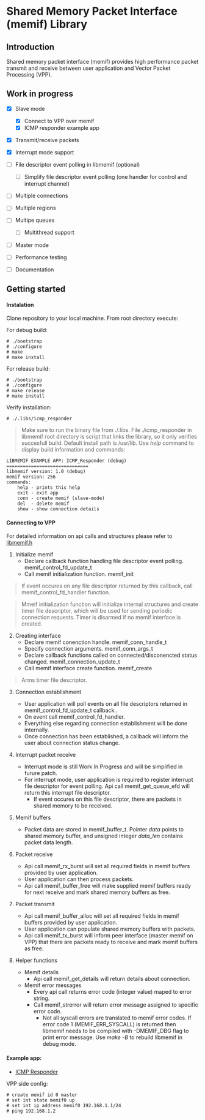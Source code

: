 Shared Memory Packet Interface (memif) Library
==============================================
## Introduction

Shared memory packet interface (memif) provides high performance packet transmit and receive between user application and Vector Packet Processing (VPP). 

## Work in progress

- [x] Slave mode
  - [x] Connect to VPP over memif
  - [x] ICMP responder example app
- [x] Transmit/receive packets
- [x] Interrupt mode support
- [ ] File descriptor event polling in libmemif (optional)
  - [ ] Simplify file descriptor event polling (one handler for control and interrupt channel)
- [ ] Multiple connections
- [ ] Multiple regions
- [ ] Multipe queues
  - [ ] Multithread support
- [ ] Master mode
- [ ] Performance testing
- [ ] Documentation


## Getting started

#### Instalation

Clone repository to your local machine. From root directory execute:

For debug build:
```
# ./bootstrap
# ./configure
# make
# make install
```
    
For release build:
```
# ./bootstrap
# ./configure
# make release
# make install
```
Verify installation:
```
# ./.libs/icmp_responder
```
> Make sure to run the binary file from ./.libs. File ./icmp\_responder in libmemif root directory is script that links the library, so it only verifies succesfull build. Default install path is /usr/lib.
Use _help_ command to display build information and commands:
```
LIBMEMIF EXAMPLE APP: ICMP_Responder (debug)
==============================
libmemif version: 1.0 (debug)
memif version: 256
commands:
    help - prints this help
    exit - exit app
    conn - create memif (slave-mode)
    del  - delete memif
    show - show connection details
```

#### Connecting to VPP

For detailed information on api calls and structures please refer to [libmemif.h](src/libmemif.h)

1. Initialize memif
   - Declare callback function handling file descriptor event polling. memif\_control\_fd\_update\_t
   - Call memif initialization function. memif_init
   
> If event occures on any file descriptor returned by this callback, call memif\_control\_fd\_handler function.
    
> Mmeif initialization function will initialize internal structures and create timer file descriptor, which will be used for sending periodic connection requests. Timer is disarmed if no memif interface is created.
 
2. Creating interface
   - Declare memif conenction handle. memif\_conn\_handle\_t
   - Specify connection arguments. memif\_conn\_args\_t
   - Declare callback functions called on connected/disconencted status changed. memif\_connection\_update\_t
   - Call memif interface create function. memif\_create
> Arms timer file descriptor.

3. Connection establishment
    - User application will poll events on all file descriptors returned in memif\_control\_fd\_update\_t callback..
    - On event call memif\_control\_fd\_handler.
    - Everything else regarding connection establishment will be done internally.
    - Once connection has been established, a callback will inform the user about connection status change.

4. Interrupt packet receive
   - Interrupt mode is still Work In Progress and will be simplified in furure patch.
   - For interrupt mode, user application is required to register interrupt file descriptor for event polling. Api call memif\_get\_queue\_efd will return this interrupt file descriptor.
     - If event occures on this file descriptor, there are packets in shared memory to be received.

6. Memif buffers
    - Packet data are stored in memif\_buffer\_t. Pointer _data_ points to shared memory buffer, and unsigned integer *data\_len* contains packet data length.

5. Packet receive
    - Api call memif\_rx\_burst will set all required fields in memif buffers provided by user application.
    - User application can then process packets.
    - Api call memif\_buffer\_free will make supplied memif buffers ready for next receive and mark shared memory buffers as free.

6. Packet transmit
    - Api call memif\_buffer\_alloc will set all required fields in memif buffers provided by user application. 
    - User application can populate shared memory buffers with packets.
    - Api call memif\_tx\_burst will inform peer interface (master memif on VPP) that there are packets ready to receive and mark memif buffers as free.

7. Helper functions
    - Memif details
      - Api call memif\_get\_details will return details about connection.
    - Memif error messages
      - Every api call returns error code (integer value) maped to error string.
      - Call memif\_strerror will return error message assigned to specific error code.
        - Not all syscall errors are translated to memif error codes. If error code 1 (MEMIF\_ERR\_SYSCALL) is returned then libmemif needs to be compiled with -DMEMIF_DBG flag to print error message. Use _make -B_ to rebuild libmemif in debug mode.
    

#### Example app:

- [ICMP Responder](examples/icmp_responder/main.c)

VPP side config:
```
# create memif id 0 master
# set int state memif0 up
# set int ip address memif0 192.168.1.1/24
# ping 192.168.1.2
```
